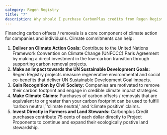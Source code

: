 ```yaml
---
category: Regen Registry
title: "7"
description: Why should I purchase CarbonPlus credits from Regen Registry?
---
```

Financing carbon offsets / removals is a core component of climate action for companies and individuals. Climate commitments can help:

1. **Deliver on Climate Action Goals:** Contribute to the United Nations Framework Convention on Climate Change (UNFCCC) Paris Agreement by making a direct investment in the low-carbon transition through supporting carbon removal projects.
2. **Make an Impact towards the UN Sustainable Development Goals:** Regen Registry projects measure regenerative environmental and social co-benefits that deliver UN Sustainable Development Goal impacts.
3. **Gain Recognition by Civil Society:** Companies are motivated to remove their carbon footprint and engage in credible climate impact strategies.
4. **Make Climate Claims:** Purchases of carbon offsets / removals that are equivalent to or greater than your carbon footprint can be used to fulfill ‘carbon neutral,’ ‘climate neutral,’ and ‘climate positive’ claims.
5. **Invest Directly in Farmers and Land Stewards:** Carbonplus Credit purchases contribute 75 cents of each dollar directly to Project Proponents to continue and expand their ecologically postive land stewardship.